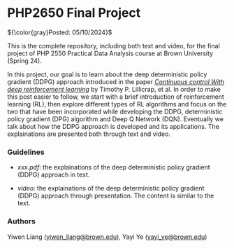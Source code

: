 # PHP2650 Final Project

${\color{gray}Posted: 05/10/2024}$

This is the complete repository, including both text and video, for the final project of PHP 2550 Practical Data Analysis course at Brown University (Spring 24).

In this project, our goal is to learn about the deep deterministic policy gradient (DDPG) approach introduced in the paper [*Continuous control With deep reinforcement learning*](https://arxiv.org/abs/1509.02971) by Timothy P. Lillicrap, et al. In order to make this post easier to follow, we start with a brief introduction of reinforcement learning (RL), then explore different types of RL algorithms and focus on the two that have been incorporated while developing the DDPG, deterministic policy gradient (DPG) algorithm and Deep Q Network (DQN). Eventually we talk about how the DDPG approach is developed and its applications. The explainations are presented both through text and video.

### Guidelines

* *xxx.pdf*: the explainations of the deep deterministic policy gradient (DDPG) approach in text.

* *video*: the explainations of the deep deterministic policy gradient (DDPG) approach through presentation. The content is similar to the text.

### Authors

Yiwen Liang (yiwen_liang@brown.edu), Yayi Ye (yayi_ye@brown.edu)
